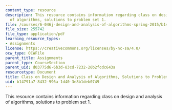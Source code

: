 ```yaml
---
content_type: resource
description: This resource contains information regarding class on design and analysis
  of algorithms, solutions to problem set 1.
file: /courses/6-046j-design-and-analysis-of-algorithms-spring-2015/b14791a78432996a1d403e8b1deb0749_MIT6_046JS15_pset1sols.pdf
file_size: 255742
file_type: application/pdf
learning_resource_types:
- Assignments
license: https://creativecommons.org/licenses/by-nc-sa/4.0/
ocw_type: OCWFile
parent_title: Assignments
parent_type: CourseSection
parent_uid: d03775d6-6b3d-83cd-7232-20b2fcdc643a
resourcetype: Document
title: Class on Design and Analysis of Algorithms, Solutions to Problem Set 1
uid: b14791a7-8432-996a-1d40-3e8b1deb0749
---
```

This resource contains information regarding class on design and analysis of algorithms, solutions to problem set 1.